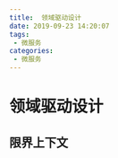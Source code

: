 ```yaml
---
title:  领域驱动设计
date: 2019-09-23 14:20:07
tags: 
 - 微服务
categories: 
 - 微服务
---
```

# 领域驱动设计

## 限界上下文

### 